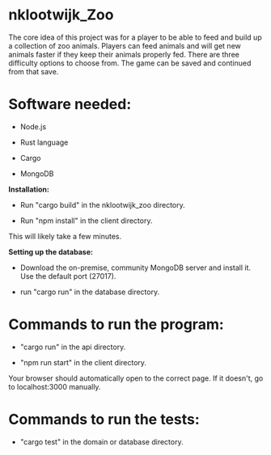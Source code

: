 # nklootwijk_Zoo

The core idea of this project was for a player to be able to feed and build up a collection of zoo animals.
Players can feed animals and will get new animals faster if they keep their animals properly fed.
There are three difficulty options to choose from. The game can be saved and continued from that save.

# Software needed:

- Node.js

- Rust language

- Cargo

- MongoDB

**Installation:**

- Run "cargo build" in the nklootwijk_zoo directory.

- Run "npm install" in the client directory.

This will likely take a few minutes.

**Setting up the database:**

- Download the on-premise, community MongoDB server and install it. Use the default port (27017). 
  
- run "cargo run" in the database directory. 


# Commands to run the program:

- "cargo run" in the api directory.

- "npm run start" in the client directory.

Your browser should automatically open to the correct page. If it doesn't, go to localhost:3000 manually.

# Commands to run the tests:

- "cargo test" in the domain or database directory.